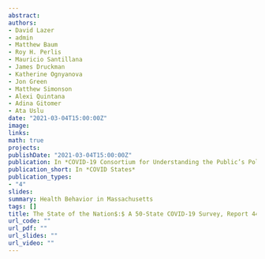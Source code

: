 ```yaml
---
abstract: 
authors:
- David Lazer
- admin
- Matthew Baum
- Roy H. Perlis
- Mauricio Santillana
- James Druckman
- Katherine Ognyanova
- Jon Green
- Matthew Simonson
- Alexi Quintana
- Adina Gitomer
- Ata Uslu
date: "2021-03-04T15:00:00Z"
image:
links:
math: true
projects:
publishDate: "2021-03-04T15:00:00Z"
publication: In *COVID-19 Consortium for Understanding the Public’s Policy Preferences Across States*
publication_short: In *COVID States*
publication_types:
- "4"
slides: 
summary: Health Behavior in Massachusetts
tags: []
title: The State of the Nation$:$ A 50-State COVID-19 Survey, Report 44$:$ Trajectory of Health-related Behaviors in Massachusetts
url_code: ""
url_pdf: ""
url_slides: ""
url_video: ""
---
```


